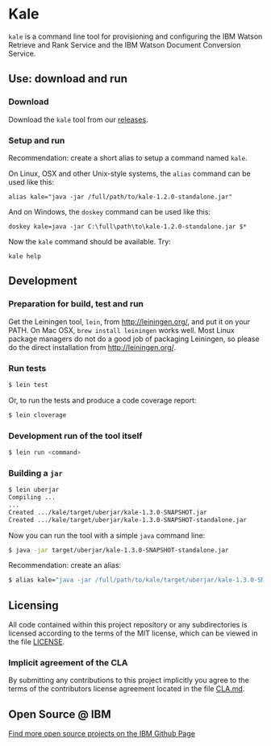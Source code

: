 # Kale

`kale` is a command line tool for provisioning and configuring the IBM
Watson Retrieve and Rank Service and the IBM Watson Document
Conversion Service.

## Use: download and run

### Download

Download the `kale` tool from our
[releases](https://github.com/IBM-Watson/kale/releases).

### Setup and run

Recommendation: create a short alias to setup a command named `kale`.

On Linux, OSX and other Unix-style systems, the `alias` command can be used like this:

    alias kale="java -jar /full/path/to/kale-1.2.0-standalone.jar"

And on Windows, the `doskey` command can be used like this:

    doskey kale=java -jar C:\full\path\to\kale-1.2.0-standalone.jar $*

Now the `kale` command should be available. Try:

    kale help

## Development

### Preparation for build, test and run

Get the Leiningen tool, `lein`, from http://leiningen.org/, and put it
on your PATH. On Mac OSX, `brew install leiningen` works well. Most
Linux package managers do not do a good job of packaging Leiningen, so
please do the direct installation from http://leiningen.org/.

### Run tests

```bash
$ lein test
```

Or, to run the tests and produce a code coverage report:

```bash
$ lein cloverage
```

### Development run of the tool itself

```bash
$ lein run <command>
```

### Building a `jar`

```bash
$ lein uberjar
Compiling ...
...
Created .../kale/target/uberjar/kale-1.3.0-SNAPSHOT.jar
Created .../kale/target/uberjar/kale-1.3.0-SNAPSHOT-standalone.jar
```

Now you can run the tool with a simple `java` command line:

```bash
$ java -jar target/uberjar/kale-1.3.0-SNAPSHOT-standalone.jar
```

Recommendation: create an alias:

```bash
$ alias kale="java -jar /full/path/to/kale/target/uberjar/kale-1.3.0-SNAPSHOT-standalone.jar"
```

## Licensing

All code contained within this project repository or any
subdirectories is licensed according to the terms of the MIT license,
which can be viewed in the file [LICENSE](LICENSE).

### Implicit agreement of the CLA

By submitting any contributions to this project implicitly you agree
to the terms of the contributors license agreement located in the file
[CLA.md](CLA.md).

## Open Source @ IBM
[Find more open source projects on the IBM Github Page](http://ibm.github.io/)
